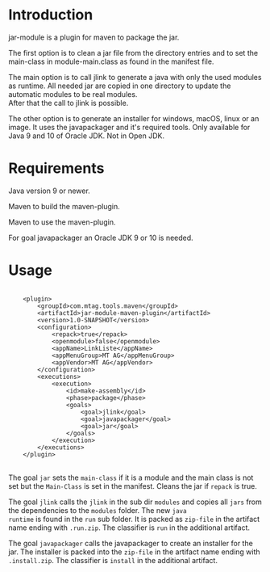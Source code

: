 # Introduction
jar-module is a plugin for maven to package the jar.

The first option is to clean a jar file from the directory entries and to set the main-class 
in module-main.class as found in the manifest file. 

The main option is to call jlink to generate a java with only the used modules as runtime.
All needed jar are copied in one directory to update the automatic modules to be real modules.  
After that the call to jlink is possible.

The other option is to generate an installer for windows, macOS, linux or an image. It uses the 
javapackager and it's required tools. Only available for Java 9 and 10 of Oracle JDK. 
Not in Open JDK.   

# Requirements
Java version 9 or newer.

Maven to build the maven-plugin.

Maven to use the maven-plugin.

For goal javapackager an Oracle JDK 9 or 10 is needed.

# Usage
<pre><code>
    &lt;plugin>
        &lt;groupId>com.mtag.tools.maven&lt;/groupId>
        &lt;artifactId>jar-module-maven-plugin&lt;/artifactId>
        &lt;version>1.0-SNAPSHOT&lt;/version>
        &lt;configuration>
            &lt;repack>true&lt;/repack>
            &lt;openmodule>false&lt;/openmodule>
            &lt;appName>LinkListe&lt;/appName>
            &lt;appMenuGroup>MT AG&lt;/appMenuGroup>
            &lt;appVendor>MT AG&lt;/appVendor>
        &lt;/configuration>
        &lt;executions>
            &lt;execution>
                &lt;id>make-assembly&lt;/id>
                &lt;phase>package&lt;/phase>
                &lt;goals>
                    &lt;goal>jlink&lt;/goal>
                    &lt;goal>javapackager&lt;/goal>
                    &lt;goal>jar&lt;/goal>
                &lt;/goals>
            &lt;/execution>
        &lt;/executions>
    &lt;/plugin>
</code>
</pre>

The goal <code>jar</code> sets the <code>main-class</code> if it is a module and the main class is not set
but the <code>Main-Class</code> is set in the manifest. Cleans the jar if <code>repack</code> is true.
 
The goal <code>jlink</code> calls the <code>jlink</code> in the sub dir <code>modules</code> and copies 
all <code>jars</code> from the dependencies to the <code>modules</code> folder.
The new <code>java runtime</code> is found in the <code>run</code> sub folder. It is packed as 
<code>zip-file</code> in the artifact name ending with <code>.run.zip</code>. The classifier is 
<code>run</code> in the additional artifact.

The goal <code>javapackager</code> calls the javapackager to create an installer for the jar. The installer
is packed into the <code>zip-file</code> in the artifact name ending with <code>.install.zip</code>. The 
classifier is <code>install</code> in the additional artifact.
 
